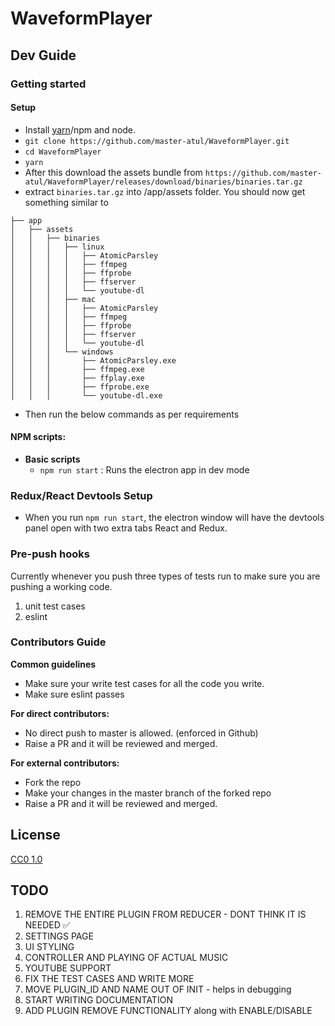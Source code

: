 # WaveformPlayer

## Dev Guide
### Getting started
#### Setup
- Install [yarn](https://yarnpkg.com/en/docs/install)/npm and node.
- `git clone https://github.com/master-atul/WaveformPlayer.git`
- `cd WaveformPlayer`
- `yarn`
- After this download the assets bundle from `https://github.com/master-atul/WaveformPlayer/releases/download/binaries/binaries.tar.gz`
- extract `binaries.tar.gz` into /app/assets folder.
You should now get something similar to
```
├── app
│   ├── assets
│   │   ├── binaries
│   │   │   ├── linux
│   │   │   │   ├── AtomicParsley
│   │   │   │   ├── ffmpeg
│   │   │   │   ├── ffprobe
│   │   │   │   ├── ffserver
│   │   │   │   └── youtube-dl
│   │   │   ├── mac
│   │   │   │   ├── AtomicParsley
│   │   │   │   ├── ffmpeg
│   │   │   │   ├── ffprobe
│   │   │   │   ├── ffserver
│   │   │   │   └── youtube-dl
│   │   │   └── windows
│   │   │       ├── AtomicParsley.exe
│   │   │       ├── ffmpeg.exe
│   │   │       ├── ffplay.exe
│   │   │       ├── ffprobe.exe
│   │   │       └── youtube-dl.exe
```
- Then run the below commands as per requirements

#### NPM scripts:
- **Basic scripts**
  - `npm run start` : Runs the electron app in dev mode

### Redux/React Devtools Setup
- When you run `npm run start`, the electron window will have the devtools panel open with two extra tabs React and Redux.

### Pre-push hooks
Currently whenever you push three types of tests run to make sure you are pushing a working code.
1. unit test cases
2. eslint

### Contributors Guide
**Common guidelines**
- Make sure your write test cases for all the code you write.
- Make sure eslint passes

**For direct contributors:**
 - No direct push to master is allowed. (enforced in Github)
 - Raise a PR and it will be reviewed and merged.

**For external contributors:**
 - Fork the repo
 - Make your changes in the master branch of the forked repo
 - Raise a PR and it will be reviewed and merged.

## License

[CC0 1.0](LICENSE.md)


## TODO

1. REMOVE THE ENTIRE PLUGIN FROM REDUCER - DONT THINK IT IS NEEDED ✅
2. SETTINGS PAGE
3. UI STYLING
4. CONTROLLER AND PLAYING OF ACTUAL MUSIC
5. YOUTUBE SUPPORT
6. FIX THE TEST CASES AND WRITE MORE
7. MOVE PLUGIN_ID AND NAME OUT OF INIT - helps in debugging 
8. START WRITING DOCUMENTATION
9. ADD PLUGIN REMOVE FUNCTIONALITY along with ENABLE/DISABLE